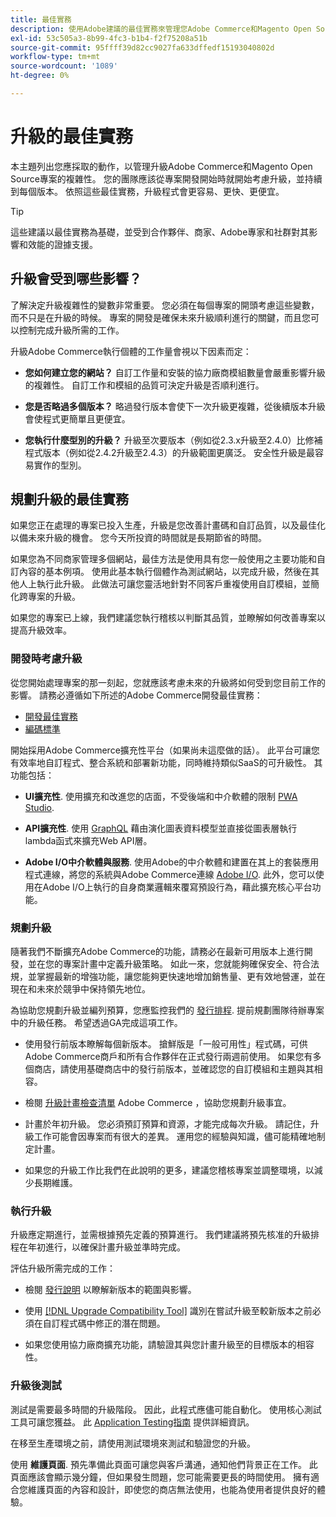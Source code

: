 ```yaml
---
title: 最佳實務
description: 使用Adobe建議的最佳實務來管理您Adobe Commerce和Magento Open Source專案的升級程式。
exl-id: 53c505a3-8b99-4fc3-b1b4-f2f75208a51b
source-git-commit: 95ffff39d82cc9027fa633dffedf15193040802d
workflow-type: tm+mt
source-wordcount: '1089'
ht-degree: 0%

---
```


# 升級的最佳實務

本主題列出您應採取的動作，以管理升級Adobe Commerce和Magento Open Source專案的複雜性。 您的團隊應該從專案開發開始時就開始考慮升級，並持續到每個版本。 依照這些最佳實務，升級程式會更容易、更快、更便宜。

>[!TIP]
>
>這些建議以最佳實務為基礎，並受到合作夥伴、商家、Adobe專家和社群對其影響和效能的證據支援。

## 升級會受到哪些影響？

了解決定升級複雜性的變數非常重要。 您必須在每個專案的開頭考慮這些變數，而不只是在升級的時候。 專案的開發是確保未來升級順利進行的關鍵，而且您可以控制完成升級所需的工作。

升級Adobe Commerce執行個體的工作量會視以下因素而定：

- **您如何建立您的網站？** 自訂工作量和安裝的協力廠商模組數量會嚴重影響升級的複雜性。 自訂工作和模組的品質可決定升級是否順利進行。

- **您是否略過多個版本？** 略過發行版本會使下一次升級更複雜，從後續版本升級會使程式更簡單且更便宜。

- **您執行什麼型別的升級？** 升級至次要版本（例如從2.3.x升級至2.4.0）比修補程式版本（例如從2.4.2升級至2.4.3）的升級範圍更廣泛。 安全性升級是最容易實作的型別。

## 規劃升級的最佳實務

如果您正在處理的專案已投入生產，升級是您改善計畫碼和自訂品質，以及最佳化以備未來升級的機會。 您今天所投資的時間就是長期節省的時間。

如果您為不同商家管理多個網站，最佳方法是使用具有您一般使用之主要功能和自訂內容的基本例項。 使用此基本執行個體作為測試網站，以完成升級，然後在其他人上執行此升級。 此做法可讓您靈活地針對不同客戶重複使用自訂模組，並簡化跨專案的升級。

如果您的專案已上線，我們建議您執行稽核以判斷其品質，並瞭解如何改善專案以提高升級效率。

### 開發時考慮升級

從您開始處理專案的那一刻起，您就應該考慮未來的升級將如何受到您目前工作的影響。 請務必遵循如下所述的Adobe Commerce開發最佳實務：

- [開發最佳實務](https://developer.adobe.com/commerce/php/best-practices/)
- [編碼標準](https://developer.adobe.com/commerce/php/coding-standards/)

開始採用Adobe Commerce擴充性平台（如果尚未這麼做的話）。 此平台可讓您有效率地自訂程式、整合系統和部署新功能，同時維持類似SaaS的可升級性。 其功能包括：

- **UI擴充性**. 使用擴充和改進您的店面，不受後端和中介軟體的限制 [PWA Studio](https://developer.adobe.com/commerce/pwa-studio/).

- **API擴充性**. 使用 [GraphQL](https://devdocs.magento.com/guides/v2.4/graphql/index.html) 藉由演化圖表資料模型並直接從圖表層執行lambda函式來擴充Web API層。

- **Adobe I/O中介軟體與服務**. 使用Adobe的中介軟體和建置在其上的套裝應用程式連線，將您的系統與Adobe Commerce連線 [Adobe I/O](https://www.adobe.io/). 此外，您可以使用在Adobe I/O上執行的自身商業邏輯來覆寫預設行為，藉此擴充核心平台功能。

### 規劃升級

隨著我們不斷擴充Adobe Commerce的功能，請務必在最新可用版本上進行開發，並在您的專案計畫中定義升級策略。 如此一來，您就能夠確保安全、符合法規，並掌握最新的增強功能，讓您能夠更快速地增加銷售量、更有效地營運，並在現在和未來於競爭中保持領先地位。

為協助您規劃升級並編列預算，您應監控我們的 [發行排程](https://devdocs.magento.com/release). 提前規劃團隊待辦專案中的升級任務。 希望透過GA完成這項工作。

- 使用發行前版本瞭解每個新版本。 搶鮮版是「一般可用性」程式碼，可供Adobe Commerce商戶和所有合作夥伴在正式發行兩週前使用。 如果您有多個商店，請使用基礎商店中的發行前版本，並確認您的自訂模組和主題與其相容。

- 檢閱 [升級計畫檢查清單](https://support.magento.com/hc/en-us/articles/360057968951) Adobe Commerce ，協助您規劃升級事宜。

- 計畫於年初升級。 您必須預訂預算和資源，才能完成每次升級。 請記住，升級工作可能會因專案而有很大的差異。 運用您的經驗與知識，儘可能精確地制定計畫。

- 如果您的升級工作比我們在此說明的更多，建議您稽核專案並調整環境，以減少長期維護。

### 執行升級

升級應定期進行，並需根據預先定義的預算進行。 我們建議將預先核准的升級排程在年初進行，以確保計畫升級並準時完成。

評估升級所需完成的工作：

- 檢閱 [發行說明](https://devdocs.magento.com/guides/v2.4/release-notes/bk-release-notes.html) 以瞭解新版本的範圍與影響。

- 使用 [[!DNL Upgrade Compatibility Tool]](../upgrade-compatibility-tool/overview.md) 識別在嘗試升級至較新版本之前必須在自訂程式碼中修正的潛在問題。

- 如果您使用協力廠商擴充功能，請驗證其與您計畫升級至的目標版本的相容性。

### 升級後測試

測試是需要最多時間的升級階段。 因此，此程式應儘可能自動化。 使用核心測試工具可讓您獲益。 此 [Application Testing指南](https://developer.adobe.com/commerce/testing/guide/) 提供詳細資訊。

在移至生產環境之前，請使用測試環境來測試和驗證您的升級。

使用 **維護頁面**. 預先準備此頁面可讓您與客戶溝通，通知他們背景正在工作。 此頁面應該會顯示幾分鐘，但如果發生問題，您可能需要更長的時間使用。 擁有適合您維護頁面的內容和設計，即使您的商店無法使用，也能為使用者提供良好的體驗。
